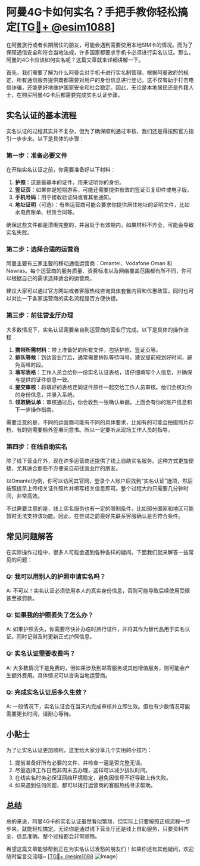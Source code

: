# 阿曼4G卡如何实名？手把手教你轻松搞定[[TG💪+ @esim1088](https://t.me/s/esim1088)]

在阿曼旅行或者长期居住的朋友，可能会遇到需要使用本地SIM卡的情况。而为了保障通信安全和符合当地法规，许多国家都要求手机卡必须进行实名认证。那么，阿曼的4G卡应该如何实名呢？这篇文章就来详细讲解一下。

首先，我们需要了解为什么阿曼会对手机卡进行实名制管理。根据阿曼政府的规定，所有通信服务提供商都需要对用户的身份信息进行登记，这不仅有助于打击电信诈骗，还能更好地维护国家安全和社会稳定。因此，无论是本地居民还是外籍人士，在购买阿曼4G卡后都需要完成实名认证步骤。

## 实名认证的基本流程

实名认证的过程其实并不复杂，但为了确保顺利通过审核，我们还是得按照官方指引一步步来。以下是具体的步骤：

### 第一步：准备必要文件

在开始实名认证之前，你需要准备好以下材料：

1. **护照**：这是最基本的证件，用来证明你的身份。
2. **签证页**：如果你是短期游客，可能还需要提供有效的签证页复印件或电子版。
3. **手机号码**：用于接收验证码或者其他通知。
4. **地址证明**（可选）：有些运营商可能会要求你提供居住地址的证明文件，比如水电费账单、租赁合同等。

确保这些文件都是清晰完整的，并且处于有效期内。如果材料不齐全，可能会导致实名失败。

### 第二步：选择合适的运营商

阿曼主要有三家主要的移动通信运营商：Omantel、Vodafone Oman 和 Nawras。每个运营商的服务质量、资费标准以及网络覆盖范围都有所不同，你可以根据自己的需求选择适合的运营商。

建议大家可以通过官方网站或者客服热线咨询具体套餐内容和优惠政策，同时也可以对比一下各家运营商的实名流程是否方便快捷。

### 第三步：前往营业厅办理

大多数情况下，实名认证需要亲自到运营商的营业厅完成。以下是具体的操作流程：

1. **携带所需材料**：带上准备好的所有文件，包括护照、签证页等。
2. **排队等候**：到达营业厅后，通常需要排队等待叫号。建议提前规划好时间，避免高峰时段。
3. **填写表格**：工作人员会给你一份实名认证表格，请仔细填写个人信息，并确保与提供的证件信息一致。
4. **提交审核**：将填好的表格连同证件原件一起交给工作人员审核。他们会核对你的身份信息，并录入系统。
5. **领取确认单**：审核通过后，你会收到一张确认单据，上面会有你的账户信息和下一步操作指南。

需要注意的是，不同的运营商可能有不同的具体要求，比如有的可能会拍摄照片存档，有的则需要额外签署同意书。所以一定要听从现场工作人员的指导。

### 第四步：在线自助实名

除了线下营业厅外，现在许多运营商还提供了线上自助实名服务。这种方式更加便捷，尤其适合那些不方便亲自前往营业厅的朋友。

以Omantel为例，你可以访问其官网，登录个人账户后找到“实名认证”选项，然后按照提示上传相关证件照片并填写相关信息即可。整个过程大约只需要几分钟时间，非常高效。

不过需要注意的是，线上实名服务也有一定的限制条件，比如部分国家和地区可能暂时无法支持该功能。因此，在尝试之前最好先联系客服确认是否符合条件。

## 常见问题解答

在实际操作过程中，很多人可能会遇到各种各样的疑问。下面我们就来解答一些常见的问题：

### Q: 我可以用别人的护照申请实名吗？

A: 不可以！实名认证必须使用本人的真实身份信息，否则可能导致后续使用受限甚至被罚款。

### Q: 如果我的护照丢失了怎么办？

A: 如果护照丢失，你需要尽快补办临时旅行证件，并将其作为替代品用于实名认证。同时记得及时更新正式护照信息。

### Q: 实名认证需要收费吗？

A: 大多数情况下是免费的，但如果涉及到邮寄服务或其他增值服务，则可能会产生额外费用。具体情况可以咨询当地运营商。

### Q: 完成实名认证后多久生效？

A: 一般情况下，实名认证会在当天内完成审核并立即生效。但也有少数情况可能需要更长时间，请耐心等待。

## 小贴士

为了让实名认证更加顺利，这里给大家分享几个实用的小技巧：

1. 提前准备好所有必要的文件，并检查一遍是否完整无误。
2. 尽量选择工作日而非周末去办理，这样可以减少排队时间。
3. 在线实名时务必保证网络环境稳定，避免因信号不好导致上传失败。
4. 如果遇到任何问题，都可以拨打运营商的客服热线寻求帮助。

## 总结

总的来说，阿曼4G卡的实名认证虽然看似繁琐，但实际上只要按照正规流程一步步来，就能轻松搞定。无论你是通过线下营业厅还是线上自助服务，只要资料齐全、信息准确，整个过程都会非常顺畅。

希望这篇文章能够帮到正在为实名认证发愁的朋友们！如果你还有其他疑问，欢迎随时留言交流哦~ [[TG💪+ @esim1088](https://t.me/s/esim1088) ![Image](https://i.postimg.cc/4NQfJmqS/Snipaste-2025-05-13-00-14-12.png)]